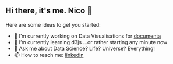 ## Hi there, it's me. Nico 👋
Here are some ideas to get you started:

- 🔭 I’m currently working on Data Visualisations for [documenta](www.documenta.de)
- 🌱 I’m currently learning d3js ...or rather starting any minute now
- 💬 Ask me about Data Science? Life? Universe? Everything!
- 📫 How to reach me: [linkedin](https://www.linkedin.com/in/nico-steffen-80067817b/)

